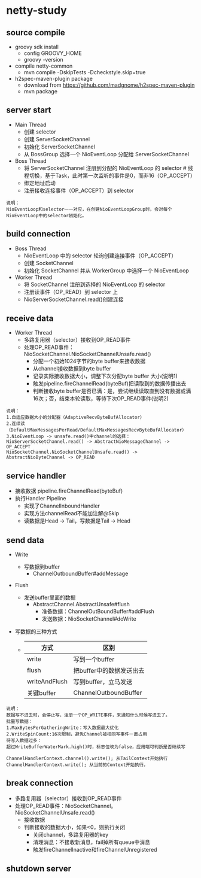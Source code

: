 # netty-study
## source compile
 - groovy sdk install
   - config GROOVY_HOME
   - groovy -version
 - compile netty-common
   - mvn compile -DskipTests -Dcheckstyle.skip=true
 - h2spec-maven-plugin package
   - download from https://github.com/madgnome/h2spec-maven-plugin
   - mvn package
   
   
   
## server start
 - Main Thread
   - 创建 selector
   - 创建 ServerSocketChannel
   - 初始化 ServerSocketChannel
   - 从 BossGroup 选择一个 NioEventLoop 分配给 ServerSocketChannel
 - Boss Thread
   - 将 ServerSocketChannel 注册到分配的 NioEventLoop 的 selector # 线程切换，基于Task，此时第一次监听的事件是0，而非16（OP_ACCEPT）
   - 绑定地址启动
   - 注册接收连接事件（OP_ACCEPT）到 selector
   
```
说明：
NioEventLoop和selector一一对应，在创建NioEventLoopGroup时，会对每个NioEventLoop中的selector初始化。
```
## build connection
 - Boss Thread
   - NioEventLoop 中的 selector 轮询创建连接事件（OP_ACCEPT）
   - 创建 SocketChannel
   - 初始化 SocketChannel 并从 WorkerGroup 中选择一个 NioEventLoop
 - Worker Thread
   - 将 SocketChannel 注册到选择的 NioEventLoop 的 selector
   - 注册读事件（OP_READ）到 selector 上
   - NioServerSocketChannel.read()创建连接

## receive data
 - Worker Thread
   - 多路复用器（selector）接收到OP_READ事件
   - 处理OP_READ事件：NioSocketChannel.NioSocketChannelUnsafe.read()
     - 分配一个初始1024字节的byte buffer来接收数据
     - 从channel接收数据到byte buffer
     - 记录实际接收数据大小，调整下次分配byte buffer 大小(说明1)
     - 触发pipeline.fireChannelRead(byteBuf)把读取到的数据传播出去
     - 判断接收byte buffer是否已满：是，尝试继续读取直到没有数据或满16次；否，结束本轮读取，等待下次OP_READ事件(说明2)
```
说明：
1.自适应数据大小的分配器（AdaptiveRecvByteBufAllocator）
2.连续读（DefaultMaxMessagesPerRead/DefaultMaxMessagesRecvByteBufAllocator）
3.NioEventLoop -> unsafe.read()中channel的选择：
NioServerSocketChannel.read() -> AbstractNioMessageChannel -> OP_ACCEPT
NioSocketChannel.NioSocketChannelUnsafe.read() -> AbstractNioByteChannel -> OP_READ
```
## service handler
 - 接收数据 pipeline.fireChannelRead(byteBuf)
 - 执行Handler Pipeline
   - 实现了ChannelInboundHandler
   - 实现方法channelRead不能加注解@Skip
   - 读数据是Head -> Tail，写数据是Tail -> Head

## send data
 - Write
   - 写数据到buffer
     - ChannelOutboundBuffer#addMessage
 - Flush
   - 发送buffer里面的数据
     - AbstractChannel.AbstractUnsafe#flush
       - 准备数据：ChannelOutBoundBuffer#addFlush
       - 发送数据：NioSocketChannel#doWrite
 
 - 写数据的三种方式
   - |方式|区别|
     |---|---|
     |write|写到一个buffer|
     |flush|把buffer中的数据发送出去|
     |writeAndFlush|写到buffer，立马发送|
     |关键buffer|ChannelOutboundBuffer|
```
说明：
数据写不进去时，会停止写，注册一个OP_WRITE事件，来通知什么时候写进去了。
批量写数据：
1.MaxBytesPerGatheringWrite：写入数据最大优化
2.WriteSpinCount:16次限制，避免Channel被相同写事件一直占用
待写入数据过多：
超过WriteBufferWaterMark.high()时，标志位改为false，应用端可判断是否继续写

ChannelHandlerContext.channel().write(); 从TailContext开始执行
ChannelHandlerContext.write(); 从当前的Context开始执行。
```
## break connection
 - 多路复用器（selector）接收到OP_READ事件
 - 处理OP_READ事件：NioSocketChannel。NioSocketChannelUnsafe.read()
   - 接收数据
   - 判断接收的数据大小，如果<0，则执行关闭
     - 关闭channel，多路复用器的key
     - 清理消息：不接收新消息，fail掉所有queue中消息
     - 触发fireChannelInactive和fireChannelUnregistered

## shutdown server

















